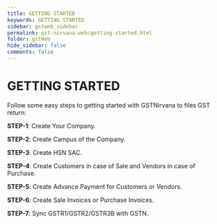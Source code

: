 ```yaml
---
title: GETTING STARTED
keywords: GETTING STARTED
sidebar: gstweb_sidebar
permalink: gst-nirvana-web/getting-started.html
folder: gstWeb
hide_sidebar: false
comments: false
---
```


# GETTING STARTED

Follow some easy steps to getting started with GSTNirvana to files GST return:

**STEP-1**: Create Your Company.

**STEP-2**: Create Campus of the Company.

**STEP-3**: Create HSN SAC.

**STEP-4**: Create Customers in case of Sale and Vendors in case of Purchase.

**STEP-5**: Create Advance Payment for Customers or Vendors.

**STEP-6**: Create Sale Invoices or Purchase Invoices.

**STEP-7**: Sync GSTR1/GSTR2/GSTR3B with GSTN.

